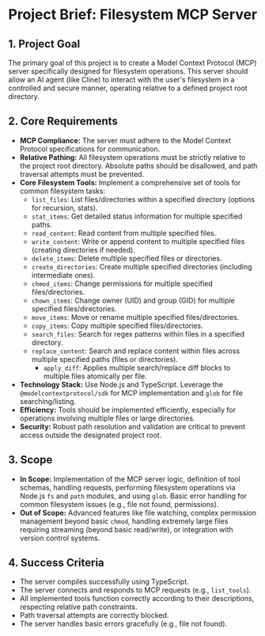<!-- Version: 4.6 | Last Updated: 2025-07-04 | Updated By: Sylph -->

# Project Brief: Filesystem MCP Server

## 1. Project Goal

The primary goal of this project is to create a Model Context Protocol (MCP)
server specifically designed for filesystem operations. This server should allow
an AI agent (like Cline) to interact with the user's filesystem in a controlled
and secure manner, operating relative to a defined project root directory.

## 2. Core Requirements

- **MCP Compliance:** The server must adhere to the Model Context Protocol
  specifications for communication.
- **Relative Pathing:** All filesystem operations must be strictly relative to
  the project root directory. Absolute paths should be disallowed, and path
  traversal attempts must be prevented.
- **Core Filesystem Tools:** Implement a comprehensive set of tools for common
  filesystem tasks:
  - `list_files`: List files/directories within a specified directory (options
    for recursion, stats).
  - `stat_items`: Get detailed status information for multiple specified paths.
  - `read_content`: Read content from multiple specified files.
  - `write_content`: Write or append content to multiple specified files
    (creating directories if needed).
  - `delete_items`: Delete multiple specified files or directories.
  - `create_directories`: Create multiple specified directories (including
    intermediate ones).
  - `chmod_items`: Change permissions for multiple specified files/directories.
  - `chown_items`: Change owner (UID) and group (GID) for multiple specified
    files/directories.
  - `move_items`: Move or rename multiple specified files/directories.
  - `copy_items`: Copy multiple specified files/directories.
  - `search_files`: Search for regex patterns within files in a specified
    directory.
  - `replace_content`: Search and replace content within files across multiple
    specified paths (files or directories).
    - `apply_diff`: Applies multiple search/replace diff blocks to multiple files atomically per file.
- **Technology Stack:** Use Node.js and TypeScript. Leverage the
  `@modelcontextprotocol/sdk` for MCP implementation and `glob` for file
  searching/listing.
- **Efficiency:** Tools should be implemented efficiently, especially for
  operations involving multiple files or large directories.
- **Security:** Robust path resolution and validation are critical to prevent
  access outside the designated project root.

## 3. Scope

- **In Scope:** Implementation of the MCP server logic, definition of tool
  schemas, handling requests, performing filesystem operations via Node.js `fs`
  and `path` modules, and using `glob`. Basic error handling for common
  filesystem issues (e.g., file not found, permissions).
- **Out of Scope:** Advanced features like file watching, complex permission
  management beyond basic `chmod`, handling extremely large files requiring
  streaming (beyond basic read/write), or integration with version control
  systems.

## 4. Success Criteria

- The server compiles successfully using TypeScript.
- The server connects and responds to MCP requests (e.g., `list_tools`).
- All implemented tools function correctly according to their descriptions,
  respecting relative path constraints.
- Path traversal attempts are correctly blocked.
- The server handles basic errors gracefully (e.g., file not found).
